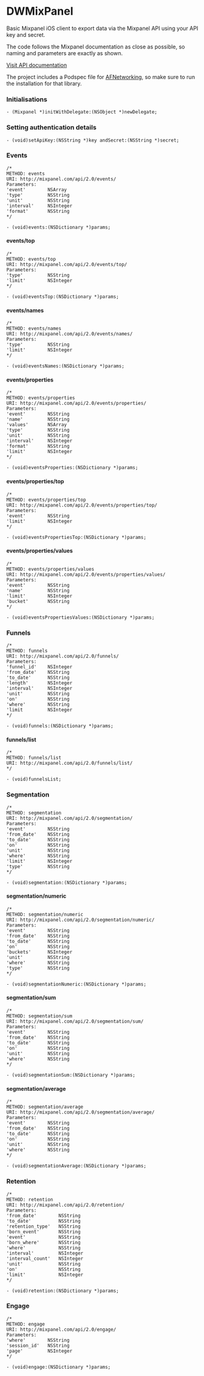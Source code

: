 DWMixPanel
===================

Basic Mixpanel iOS client to export data via the Mixpanel API using your API key and secret.

The code follows the Mixpanel documentation as close as possible, so naming and parameters are exactly as shown.

[Visit API documentation](https://mixpanel.com/docs/api-documentation/data-export-api)

The project includes a Podspec file for [AFNetworking](https://github.com/AFNetworking/AFNetworking), so make sure to run the installation for that library.

### Initialisations

    - (Mixpanel *)initWithDelegate:(NSObject *)newDelegate;

### Setting authentication details

    - (void)setApiKey:(NSString *)key andSecret:(NSString *)secret;

### Events

    /*
    METHOD: events
    URI: http://mixpanel.com/api/2.0/events/
    Parameters:
    'event'        NSArray
    'type'         NSString
    'unit'         NSString
    'interval'     NSInteger
    'format'       NSString
    */

    - (void)events:(NSDictionary *)params;

#### events/top

    /*
    METHOD: events/top
    URI: http://mixpanel.com/api/2.0/events/top/
    Parameters:
    'type'         NSString
    'limit'        NSInteger
    */

    - (void)eventsTop:(NSDictionary *)params;

#### events/names

    /*
    METHOD: events/names
    URI: http://mixpanel.com/api/2.0/events/names/
    Parameters:
    'type'         NSString
    'limit'        NSInteger
    */

    - (void)eventsNames:(NSDictionary *)params;

#### events/properties

    /*
    METHOD: events/properties
    URI: http://mixpanel.com/api/2.0/events/properties/
    Parameters:
    'event'        NSString
    'name'         NSString
    'values'       NSArray
    'type'         NSString
    'unit'         NSString
    'interval'     NSInteger
    'format'       NSString
    'limit'        NSInteger
    */

    - (void)eventsProperties:(NSDictionary *)params;

#### events/properties/top

    /*
    METHOD: events/properties/top
    URI: http://mixpanel.com/api/2.0/events/properties/top/
    Parameters:
    'event'        NSString
    'limit'        NSInteger
    */

    - (void)eventsPropertiesTop:(NSDictionary *)params;

#### events/properties/values

    /*
    METHOD: events/properties/values
    URI: http://mixpanel.com/api/2.0/events/properties/values/
    Parameters:
    'event'        NSString
    'name'         NSString
    'limit'        NSInteger
    'bucket'       NSString
    */

    - (void)eventsPropertiesValues:(NSDictionary *)params;

### Funnels

    /*
    METHOD: funnels
    URI: http://mixpanel.com/api/2.0/funnels/
    Parameters:
    'funnel_id'    NSInteger
    'from_date'    NSString
    'to_date'      NSString
    'length'       NSInteger
    'interval'     NSInteger
    'unit'         NSString
    'on'           NSString
    'where'        NSString
    'limit         NSInteger
    */

    - (void)funnels:(NSDictionary *)params;

#### funnels/list

    /*
    METHOD: funnels/list
    URI: http://mixpanel.com/api/2.0/funnels/list/
    */

    - (void)funnelsList;

### Segmentation

    /*
    METHOD: segmentation
    URI: http://mixpanel.com/api/2.0/segmentation/
    Parameters:
    'event'        NSString
    'from_date'    NSString
    'to_date'      NSString
    'on'           NSString
    'unit'         NSString
    'where'        NSString
    'limit'        NSInteger
    'type'         NSString
    */

    - (void)segmentation:(NSDictionary *)params;

#### segmentation/numeric

    /*
    METHOD: segmentation/numeric
    URI: http://mixpanel.com/api/2.0/segmentation/numeric/
    Parameters:
    'event'        NSString
    'from_date'    NSString
    'to_date'      NSString
    'on'           NSString
    'buckets'      NSInteger
    'unit'         NSString
    'where'        NSString
    'type'         NSString
    */

    - (void)segmentationNumeric:(NSDictionary *)params;

#### segmentation/sum

    /*
    METHOD: segmentation/sum
    URI: http://mixpanel.com/api/2.0/segmentation/sum/
    Parameters:
    'event'        NSString
    'from_date'    NSString
    'to_date'      NSString
    'on'           NSString
    'unit'         NSString
    'where'        NSString
    */

    - (void)segmentationSum:(NSDictionary *)params;

#### segmentation/average

    /*
    METHOD: segmentation/average
    URI: http://mixpanel.com/api/2.0/segmentation/average/
    Parameters:
    'event'        NSString
    'from_date'    NSString
    'to_date'      NSString
    'on'           NSString
    'unit'         NSString
    'where'        NSString
    */

    - (void)segmentationAverage:(NSDictionary *)params;

### Retention

    /*
    METHOD: retention
    URI: http://mixpanel.com/api/2.0/retention/
    Parameters:
    'from_date'        NSString
    'to_date'          NSString
    'retention_type'   NSString
    'born_event'       NSString
    'event'            NSString
    'born_where'       NSString
    'where'            NSString
    'interval'         NSInteger
    'interval_count'   NSInteger
    'unit'             NSString
    'on'               NSString
    'limit'            NSInteger
    */

    - (void)retention:(NSDictionary *)params;

### Engage

    /*
    METHOD: engage
    URI: http://mixpanel.com/api/2.0/engage/
    Parameters:
    'where'        NSString
    'session_id'   NSString
    'page'         NSInteger
    */

    - (void)engage:(NSDictionary *)params;
